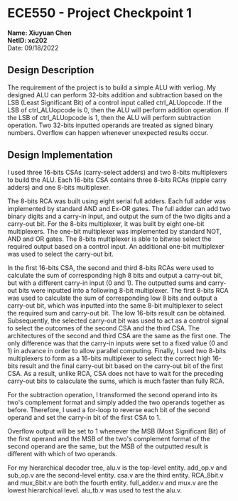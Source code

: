 # ECE550 - Project Checkpoint 1
**Name: Xiuyuan Chen**  
**NetID: xc202**   
Date: 09/18/2022    
## Design Description
The requirement of the project is to build a simple ALU with verliog. My designed ALU can perform 32-bits addition and subtraction based on the LSB (Least Significant Bit) of a control input called ctrl_ALUopcode. If the LSB of ctrl_ALUopcode is 0, then the ALU will perform addition operation. If the LSB of ctrl_ALUopcode is 1, then the ALU will perform subtraction operation. Two 32-bits inputted operands are treated as signed binary numbers. Overflow can happen whenever unexpected results occur. 
## Design Implementation
I used three 16-bits CSAs (carry-select adders) and two 8-bits multiplexers to build the ALU. Each 16-bits CSA contains three 8-bits RCAs (ripple carry adders) and one 8-bits multiplexer.   
  
The 8-bits RCA was built using eight serial full adders. Each full adder was implemented by standard AND and Ex-OR gates. The full adder can add two binary digits and a carry-in input, and output the sum of the two digits and a carry-out bit. For the 8-bits multiplexer, it was built by eight one-bit multiplexers. The one-bit multiplexer was implemented by standard NOT, AND and OR gates. The 8-bits multiplexer is able to bitwise select the required output based on a control input. An additional one-bit multiplexer was used to select the carry-out bit.  
  
In the first 16-bits CSA, the second and third 8-bits RCAs were used to calculate the sum of corresponding high 8 bits and output a carry-out bit, but with a different carry-in input (0 and 1). The outputted sums and carry-out bits were inputted into a following 8-bit multiplexer. The first 8-bits RCA was used to calculate the sum of corresponding low 8 bits and output a carry-out bit, which was inputted into the same 8-bit multiplexer to select the required sum and carry-out bit. The low 16-bits result can be obtained. Subsequently, the selected carry-out bit was used to act as a control signal to select the outcomes of the second CSA and the third CSA. The architectures of the second and third CSA are the same as the first one. The only difference was that the carry-in inputs were set to a fixed value (0 and 1) in advance in order to allow parallel computing. Finally, I used two 8-bits multiplexers to form as a 16-bits multiplexer to select the correct high 16-bits result and the final carry-out bit based on the carry-out bit of the first CSA. As a result, unlike RCA, CSA does not have to wait for the preceding carry-out bits to calaculate the sums, which is much faster than fully RCA. 

For the subtraction operation, I transformed the second operand into its two's complement format and simply added the two operands together as before. Therefore, I used a for-loop to reverse each bit of the second operand and set the carry-in bit of the first CSA to 1. 

Overflow output will be set to 1 whenever the MSB (Most Significant Bit) of the first operand and the MSB of the two's complement format of the second operand are the same, but the MSB of the outputted result is different with which of two operands. 

For my hierarchical decoder tree, alu.v is the top-level entity. add_op.v and sub_op.v are the second-level entity. csa.v are the third entity. RCA_8bit.v and mux_8bit.v are both the fourth entity. full_adder.v and mux.v are the lowest hierarchical level. alu_tb.v was used to test the alu.v.
